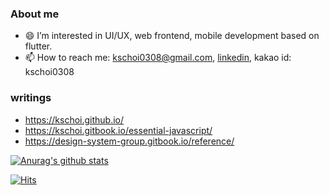 
### About me 

* 😄 I’m interested in UI/UX, web frontend, mobile development based on flutter.
* 📫 How to reach me: kschoi0308@gmail.com, [linkedin](https://www.linkedin.com/in/kyungsun-choi-93420019b/), kakao id: kschoi0308

### writings
* https://kschoi.github.io/
* https://kschoi.gitbook.io/essential-javascript/
* https://design-system-group.gitbook.io/reference/

[![Anurag's github stats](https://github-readme-stats.vercel.app/api?username=kschoi&show_icons=true&theme=tokyonight)](https://github.com/anuraghazra/github-readme-stats)


[![Hits](https://hits.seeyoufarm.com/api/count/incr/badge.svg?url=https%3A%2F%2Fgithub.com%2Fkschoi&count_bg=%239D3DC4&title_bg=%23555555&icon=&icon_color=%23E7E7E7&title=hits&edge_flat=false)](https://hits.seeyoufarm.com)


<!--
* https://kschoi.gitbook.io/javascript-module-bundler/
**kschoi/kschoi** is a ✨ _special_ ✨ repository because its `README.md` (this file) appears on your GitHub profile.

Here are some ideas to get you started:

- 🔭 I’m currently working on ...
- 🌱 I’m currently learning ...
- 👯 I’m looking to collaborate on ...
- 🤔 I’m looking for help with ...
- 💬 Ask me about ...
- 📫 How to reach me: ...
- 😄 Pronouns: ...
- ⚡ Fun fact: ...
- 👋
-->
